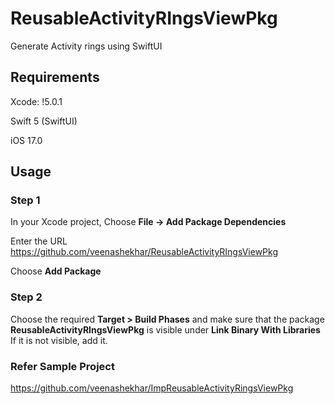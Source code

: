 # ReusableActivityRIngsViewPkg
 Generate Activity rings using SwiftUI

## Requirements

Xcode: !5.0.1

Swift 5 (SwiftUI)

iOS 17.0

## Usage
### Step 1
In your Xcode project, Choose  **File -> Add Package Dependencies** 

Enter the URL https://github.com/veenashekhar/ReusableActivityRIngsViewPkg 

Choose **Add Package**

### Step 2
Choose the required **Target > Build Phases** and make sure that the package **ReusableActivityRIngsViewPkg**  is visible under **Link Binary With Libraries**
If it is not visible, add it.

### Refer Sample Project 

https://github.com/veenashekhar/ImpReusableActivityRingsViewPkg 




